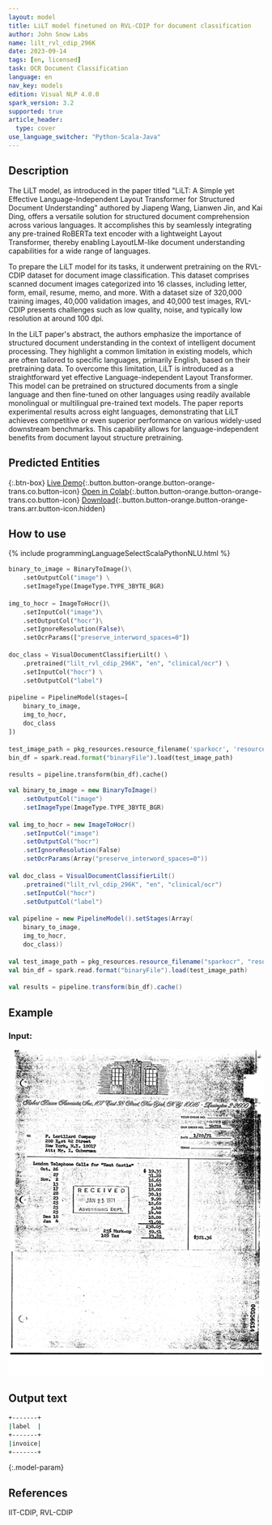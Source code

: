 ```yaml
---
layout: model
title: LiLT model finetuned on RVL-CDIP for document classification
author: John Snow Labs
name: lilt_rvl_cdip_296K
date: 2023-09-14
tags: [en, licensed]
task: OCR Document Classification
language: en
nav_key: models
edition: Visual NLP 4.0.0
spark_version: 3.2
supported: true
article_header:
  type: cover
use_language_switcher: "Python-Scala-Java"
---
```


## Description

The LiLT model, as introduced in the paper titled "LiLT: A Simple yet Effective Language-Independent Layout Transformer for Structured Document Understanding" authored by Jiapeng Wang, Lianwen Jin, and Kai Ding, offers a versatile solution for structured document comprehension across various languages. It accomplishes this by seamlessly integrating any pre-trained RoBERTa text encoder with a lightweight Layout Transformer, thereby enabling LayoutLM-like document understanding capabilities for a wide range of languages.

To prepare the LiLT model for its tasks, it underwent pretraining on the RVL-CDIP dataset for document image classification. This dataset comprises scanned document images categorized into 16 classes, including letter, form, email, resume, memo, and more. With a dataset size of 320,000 training images, 40,000 validation images, and 40,000 test images, RVL-CDIP presents challenges such as low quality, noise, and typically low resolution at around 100 dpi.

In the LiLT paper's abstract, the authors emphasize the importance of structured document understanding in the context of intelligent document processing. They highlight a common limitation in existing models, which are often tailored to specific languages, primarily English, based on their pretraining data. To overcome this limitation, LiLT is introduced as a straightforward yet effective Language-independent Layout Transformer. This model can be pretrained on structured documents from a single language and then fine-tuned on other languages using readily available monolingual or multilingual pre-trained text models. The paper reports experimental results across eight languages, demonstrating that LiLT achieves competitive or even superior performance on various widely-used downstream benchmarks. This capability allows for language-independent benefits from document layout structure pretraining.

## Predicted Entities

{:.btn-box}
[Live Demo](https://demo.johnsnowlabs.com/ocr/IMAGE_CLASSIFIER/){:.button.button-orange.button-orange-trans.co.button-icon}
[Open in Colab](https://github.com/JohnSnowLabs/spark-ocr-workshop/blob/master/jupyter/SparkOCRVisualDocumentClassifierLiLT.ipynb){:.button.button-orange.button-orange-trans.co.button-icon}
[Download](https://s3.amazonaws.com/auxdata.johnsnowlabs.com/clinical/ocr/lilt_rvl_cdip_296K_en_5.0.0_3.0_1691399550731.zip){:.button.button-orange.button-orange-trans.arr.button-icon.hidden}


## How to use

<div class="tabs-box" markdown="1">
{% include programmingLanguageSelectScalaPythonNLU.html %}

```python
binary_to_image = BinaryToImage()\
    .setOutputCol("image") \
    .setImageType(ImageType.TYPE_3BYTE_BGR)

img_to_hocr = ImageToHocr()\
    .setInputCol("image")\
    .setOutputCol("hocr")\
    .setIgnoreResolution(False)\
    .setOcrParams(["preserve_interword_spaces=0"])

doc_class = VisualDocumentClassifierLilt() \
    .pretrained("lilt_rvl_cdip_296K", "en", "clinical/ocr") \
    .setInputCol("hocr") \
    .setOutputCol("label")

pipeline = PipelineModel(stages=[
    binary_to_image,
    img_to_hocr,
    doc_class
])

test_image_path = pkg_resources.resource_filename('sparkocr', 'resources/ocr/visualdoc/00556614_00556648.tif')
bin_df = spark.read.format("binaryFile").load(test_image_path)

results = pipeline.transform(bin_df).cache()
```
```scala
val binary_to_image = new BinaryToImage()
    .setOutputCol("image")
    .setImageType(ImageType.TYPE_3BYTE_BGR)

val img_to_hocr = new ImageToHocr()
    .setInputCol("image")
    .setOutputCol("hocr")
    .setIgnoreResolution(False)
    .setOcrParams(Array("preserve_interword_spaces=0"))

val doc_class = VisualDocumentClassifierLilt()
    .pretrained("lilt_rvl_cdip_296K", "en", "clinical/ocr")
    .setInputCol("hocr")
    .setOutputCol("label")

val pipeline = new PipelineModel().setStages(Array(
    binary_to_image,
    img_to_hocr,
    doc_class))

val test_image_path = pkg_resources.resource_filename("sparkocr", "resources/ocr/visualdoc/00556614_00556648.tif")
val bin_df = spark.read.format("binaryFile").load(test_image_path)

val results = pipeline.transform(bin_df).cache()
```
</div>

## Example

### Input:
![Screenshot](/assets/images/examples_ocr/image1.png)

## Output text
```bash
+-------+
|label  |
+-------+
|invoice|
+-------+
```


{:.model-param}

## References

IIT-CDIP, RVL-CDIP